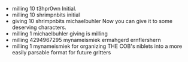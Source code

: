 - milling 10 t3hpr0wn Initial.
- milling 10 shrimpnbits initial
- giving 10 shrimpnbits michaelbuhler Now you can give it to some deserving characters.
- milling 1 michaelbuhler giving is milling
- milling 4294967295 mynameismiek ermahgerd ernflershern
- milling 1 mynameismiek for organizing THE COB's niblets into a more easily parsable format for future gritters

